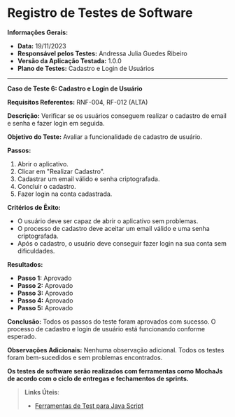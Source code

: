# Registro de Testes de Software

**Informações Gerais:**
- **Data:** 19/11/2023
- **Responsável pelos Testes:** Andressa Julia Guedes Ribeiro
- **Versão da Aplicação Testada:** 1.0.0
- **Plano de Testes:** Cadastro e Login de Usuários

---

**Caso de Teste 6: Cadastro e Login de Usuário**

**Requisitos Referentes:** RNF-004, RF-012 (ALTA)

**Descrição:**
Verificar se os usuários conseguem realizar o cadastro de email e senha e fazer login em seguida.

**Objetivo do Teste:**
Avaliar a funcionalidade de cadastro de usuário.

**Passos:**
1. Abrir o aplicativo.
2. Clicar em "Realizar Cadastro".
3. Cadastrar um email válido e senha criptografada.
4. Concluir o cadastro.
5. Fazer login na conta cadastrada.

**Critérios de Êxito:**
- O usuário deve ser capaz de abrir o aplicativo sem problemas.
- O processo de cadastro deve aceitar um email válido e uma senha criptografada.
- Após o cadastro, o usuário deve conseguir fazer login na sua conta sem dificuldades.

**Resultados:**
- **Passo 1:** Aprovado
- **Passo 2:** Aprovado
- **Passo 3:** Aprovado
- **Passo 4:** Aprovado
- **Passo 5:** Aprovado

**Conclusão:**
Todos os passos do teste foram aprovados com sucesso. O processo de cadastro e login de usuário está funcionando conforme esperado.

**Observações Adicionais:**
Nenhuma observação adicional. Todos os testes foram bem-sucedidos e sem problemas encontrados.

**Os testes de software serão realizados com ferramentas como MochaJs de acordo com o ciclo de entregas e fechamentos de sprints.**

> **Links Úteis**:
> - [Ferramentas de Test para Java Script](https://geekflare.com/javascript-unit-testing/)

